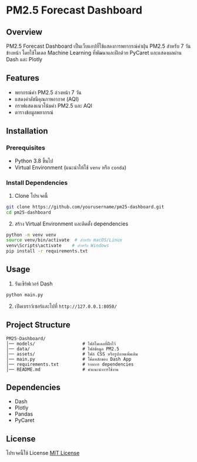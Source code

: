 # PM2.5 Forecast Dashboard

## Overview
PM2.5 Forecast Dashboard เป็นเว็บแอปที่ใช้แสดงการพยากรณ์ค่าฝุ่น PM2.5 สำหรับ 7 วันข้างหน้า โดยใช้โมเดล Machine Learning ที่พัฒนาและฝึกด้วย PyCaret และแสดงผลผ่าน Dash และ Plotly

## Features
- พยากรณ์ค่า PM2.5 ล่วงหน้า 7 วัน
- แสดงค่าดัชนีคุณภาพอากาศ (AQI)
- กราฟแสดงแนวโน้มค่า PM2.5 และ AQI
- ตารางข้อมูลพยากรณ์

## Installation
### Prerequisites
- Python 3.8 ขึ้นไป
- Virtual Environment (แนะนำให้ใช้ `venv` หรือ `conda`)

### Install Dependencies
1. Clone โปรเจคนี้
```sh
git clone https://github.com/yourusername/pm25-dashboard.git
cd pm25-dashboard
```
2. สร้าง Virtual Environment และติดตั้ง dependencies
```sh
python -m venv venv
source venv/bin/activate  # สำหรับ macOS/Linux
venv\Scripts\activate    # สำหรับ Windows
pip install -r requirements.txt
```

## Usage
1. รันเซิร์ฟเวอร์ Dash
```sh
python main.py
```
2. เปิดเบราว์เซอร์และไปที่ `http://127.0.0.1:8050/`

## Project Structure
```
PM25-Dashboard/
│── models/                  # ไฟล์โมเดลที่ฝึกไว้
│── data/                    # ไฟล์ข้อมูล PM2.5
│── assets/                  # ไฟล์ CSS หรือรูปภาพเพิ่มเติม
│── main.py                  # โค้ดหลักของ Dash App
│── requirements.txt         # รายการ dependencies
│── README.md                # คำแนะนำการใช้งาน
```

## Dependencies
- Dash
- Plotly
- Pandas
- PyCaret

## License
โปรเจคนี้ใช้ License [MIT License](LICENSE)

 
 
